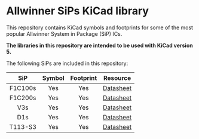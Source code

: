 # Allwinner SiPs KiCad library
This repository contains KiCad symbols and footprints for some of the most popular Allwinner System in Package (SiP) ICs.

**The libraries in this repository are intended to be used with KiCad version 5.**

The following SiPs are included in this repository:

| SiP               | Symbol | Footprint | Resource                                                                                               |
|:-----------------:|:------:|:---------:|:------------------------------------------------------------------------------------------------------:|
|F1C100s            |Yes     |Yes        |[Datasheet](https://linux-sunxi.org/images/b/ba/F1C100s_Datasheet_V1.0.pdf)                             |
|F1C200s            |Yes     |Yes        |[Datasheet](https://linux-sunxi.org/images/1/11/Allwinner_F1C200s_Datasheet_V1.0.pdf)                   |
|V3s                |Yes     |Yes        |[Datasheet](https://linux-sunxi.org/images/2/23/Allwinner_V3s_Datasheet_V1.0.pdf)                       |
|D1s                |Yes     |Yes        |[Datasheet](https://linux-sunxi.org/images/1/19/D1s_Datasheet_V1.0.pdf)                                 |
|T113-S3            |Yes     |Yes        |[Datasheet](https://linux-sunxi.org/images/7/73/T113-s3_datasheet_v1.6.pdf)                             |
